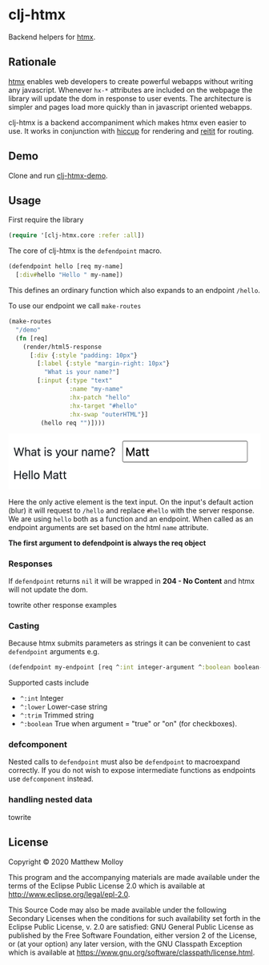 # clj-htmx

Backend helpers for [htmx](https://htmx.org/).

## Rationale

[htmx](https://htmx.org/) enables web developers to create powerful webapps without writing any javascript.  Whenever `hx-*` attributes are included on the webpage the library will update the dom in response to user events.  The architecture is simpler and pages load more quickly than in javascript oriented webapps.

clj-htmx is a backend accompaniment which makes htmx even easier to use.  It works in conjunction with [hiccup](https://weavejester.github.io/hiccup/) for rendering and [reitit](https://cljdoc.org/d/metosin/reitit/0.5.10/doc/introduction) for routing.

## Demo

Clone and run [clj-htmx-demo](https://github.com/whamtet/clj-htmx-demo).

## Usage

First require the library

```clojure
(require '[clj-htmx.core :refer :all])
```

The core of clj-htmx is the `defendpoint` macro.

```clojure
(defendpoint hello [req my-name]
  [:div#hello "Hello " my-name])
```

This defines an ordinary function which also expands to an endpoint `/hello`.

To use our endpoint we call `make-routes`

```clojure
(make-routes
  "/demo"
  (fn [req]
    (render/html5-response
      [:div {:style "padding: 10px"}
        [:label {:style "margin-right: 10px"}
          "What is your name?"]
        [:input {:type "text"
                 :name "my-name"
                 :hx-patch "hello"
                 :hx-target "#hello"
                 :hx-swap "outerHTML"}]
         (hello req "")])))
```

![](screenshot.png)

Here the only active element is the text input.  On the input's default action (blur) it will request to `/hello` and replace `#hello` with the server response.  We are using `hello` both as a function and an endpoint.  When called as an endpoint arguments are set based on the html `name` attribute.

**The first argument to defendpoint is always the req object**

### Responses

If `defendpoint` returns `nil` it will be wrapped in **204 - No Content** and htmx will not update the dom.

towrite other response examples

### Casting

Because htmx submits parameters as strings it can be convenient to cast `defendpoint` arguments e.g.

```clojure
(defendpoint my-endpoint [req ^:int integer-argument ^:boolean boolean-argument])
```

Supported casts include

* `^:int` Integer
* `^:lower` Lower-case string
* `^:trim` Trimmed string
* `^:boolean` True when argument = "true" or "on" (for checkboxes).

### defcomponent

Nested calls to `defendpoint` must also be `defendpoint` to macroexpand correctly.  If you do not wish to expose intermediate functions as endpoints use `defcomponent` instead.

### handling nested data

towrite

## License

Copyright © 2020 Matthew Molloy

This program and the accompanying materials are made available under the
terms of the Eclipse Public License 2.0 which is available at
http://www.eclipse.org/legal/epl-2.0.

This Source Code may also be made available under the following Secondary
Licenses when the conditions for such availability set forth in the Eclipse
Public License, v. 2.0 are satisfied: GNU General Public License as published by
the Free Software Foundation, either version 2 of the License, or (at your
option) any later version, with the GNU Classpath Exception which is available
at https://www.gnu.org/software/classpath/license.html.
